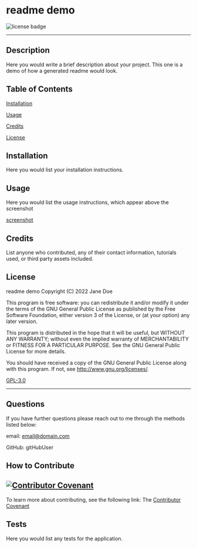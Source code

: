   # readme demo

  ![license badge](https://img.shields.io/badge/License-gpl-blue.svg)

  -------


  ## Description
  Here you would write a brief description about your project. This one is a demo of how a generated readme would look.

  ## Table of Contents
  [Installation](#installation)

  [Usage](#usage)

  [Credits](#credits)

  [License](#license)

  ## Installation
  Here you would list your installation instructions.

  ## Usage
  Here you would list the usage instructions, which appear above the screenshot

  [screenshot](https://i.ibb.co/N6kmR70/2019-02-04-09h45-38.png)
  
  ## Credits
  List anyone who contributed, any of their contact information, tutorials used, or third party assets included.

  ## License
  
readme demo
Copyright (C) 2022 Jane Doe

This program is free software: you can redistribute it and/or modify
it under the terms of the GNU General Public License as published by
the Free Software Foundation, either version 3 of the License, or
(at your option) any later version.

This program is distributed in the hope that it will be useful,
but WITHOUT ANY WARRANTY; without even the implied warranty of
MERCHANTABILITY or FITNESS FOR A PARTICULAR PURPOSE.  See the
GNU General Public License for more details.

You should have received a copy of the GNU General Public License
along with this program.  If not, see http://www.gnu.org/licenses/.
      

  [GPL-3.0](https://opensource.org/licenses/GPL-3.0)

  ---

  ## Questions
  If you have further questions please reach out to me through the methods listed below:

  email: email@domain.com

  GitHub: gitHubUser

  
## How to Contribute
[![Contributor Covenant](https://img.shields.io/badge/Contributor%20Covenant-2.1-4baaaa.svg)](code_of_conduct.md)
---
To learn more about contributing, see the following link:
The [Contributor Covenant](https://www.contributor-covenant.org/version/2/1/code_of_conduct/code_of_conduct.md)
      
  ## Tests
  Here you would list any tests for the application.
